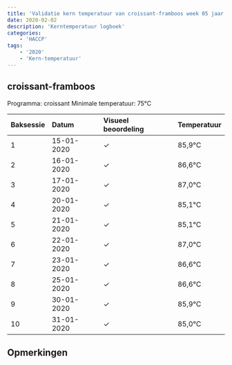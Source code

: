 ```yaml
---
title: 'Validatie kern temperatuur van croissant-framboos week 05 jaar 2020'
date: 2020-02-02
description: 'Kerntemperatuur logboek'
categories:
    - 'HACCP'
tags:
    - '2020'
    - 'Kern-temperatuur'
---
```


## croissant-framboos

Programma: croissant
Minimale temperatuur: 75°C

| Baksessie | Datum | Visueel beoordeling | Temperatuur |
|:---|:---|:---|:---|
| 1 | 15-01-2020 | &check; | 85,9°C |
| 2 | 16-01-2020 | &check; | 86,6°C |
| 3 | 17-01-2020 | &check; | 87,0°C |
| 4 | 20-01-2020 | &check; | 85,1°C |
| 5 | 21-01-2020 | &check; | 85,1°C |
| 6 | 22-01-2020 | &check; | 87,0°C |
| 7 | 23-01-2020 | &check; | 86,6°C |
| 8 | 25-01-2020 | &check; | 86,6°C |
| 9 | 30-01-2020 | &check; | 85,9°C |
| 10 | 31-01-2020 | &check; | 85,0°C |

## Opmerkingen


